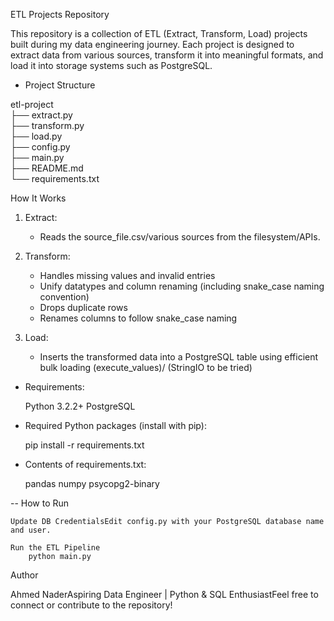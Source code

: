 ETL Projects Repository

This repository is a collection of ETL (Extract, Transform, Load) projects built during my data engineering journey. Each project is designed to extract data from various sources, transform it into meaningful formats, and load it into storage systems such as PostgreSQL.

* Project Structure

etl-project                           
├── extract.py            
├── transform.py               
├── load.py                              
├── config.py                                    
├── main.py                                                 
├── README.md                                                           
└── requirements.txt                  

How It Works

1. Extract:
    * Reads the source_file.csv/various sources from the filesystem/APIs.

2. Transform:
    * Handles missing values and invalid entries
    * Unify datatypes and column renaming (including snake_case naming convention)
    * Drops duplicate rows
    * Renames columns to follow snake_case naming

3. Load:
    * Inserts the transformed data into a PostgreSQL table using efficient bulk loading (execute_values)/ (StringIO to be tried) 

* Requirements:

    Python 3.2.2+
    PostgreSQL

* Required Python packages (install with pip):

    pip install -r requirements.txt

* Contents of requirements.txt:
    
    pandas
    numpy
    psycopg2-binary

-- How to Run

    Update DB CredentialsEdit config.py with your PostgreSQL database name and user.

    Run the ETL Pipeline
        python main.py

Author

Ahmed NaderAspiring Data Engineer | Python & SQL EnthusiastFeel free to connect or contribute to the repository!
